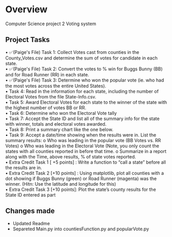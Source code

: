 # Overview
Computer Science project 2
Voting system


## Project Tasks

• ✅(Paige's File) Task 1: Collect Votes cast from counties in the County_Votes.csv and determine the sum of votes for candidate in each state.  
• ✅(Paige's File) Task 2: Convert the votes to % win for Buggs Bunny (BB) and for Road Runner (RR) in each
state.  
• ✅(Paige's File) Task 3: Determine who won the popular vote (ie. who had the most votes across the entire United States).  
• Task 4: Read in the information for each state, including the number of Electoral Votes from the file State-Info.csv.  
• Task 5: Award Electoral Votes for each state to the winner of the state with the highest number of votes BB or RR.  
• Task 6: Determine who won the Electoral Vote tally  
• Task 7: Accept the State ID and list all of the summary info for the state with winner, totals and electoral votes awarded.  
• Task 8: Print a summary chart like the one below.  
• Task 9: Accept a date/time showing when the results were in. List the summary results: o Who was leading in the popular vote (BB Votes vs. RR Votes) o Who was leading in the Electoral Vote (Note, you only count the states with all counties reported in before that time. o Summarize in a report along with the Time, above results, % of state votes reported.  
• Extra Credit Task 1 [ +5 points] : Write a function to “call a state” before all the results are in.  
• Extra Credit Task 2 [+10 points] : Using matplotlib, plot all counties with a dot showing if Buggs
Bunny (green) or Road Runner (magenta) was the winner. (Hitn: Use the latitude and
longitude for this)  
• Extra Credit Task 3 [+10 points]: Plot the state’s county results for the State ID entered as part  

## Changes made
- Updated Readme
- Separeted Main.py into countiesFunction.py and popularVote.py